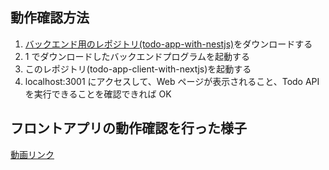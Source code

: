 ## 動作確認方法

1. [バックエンド用のレポジトリ(todo-app-with-nestjs)](https://github.com/tsuyopon-xyz/todo-app-with-nestjs)をダウンロードする
1. 1 でダウンロードしたバックエンドプログラムを起動する
1. このレポジトリ(todo-app-client-with-nextjs)を起動する
1. localhost:3001 にアクセスして、Web ページが表示されること、Todo API を実行できることを確認できれば OK

## フロントアプリの動作確認を行った様子

[動画リンク](https://vimeo.com/588777555)
